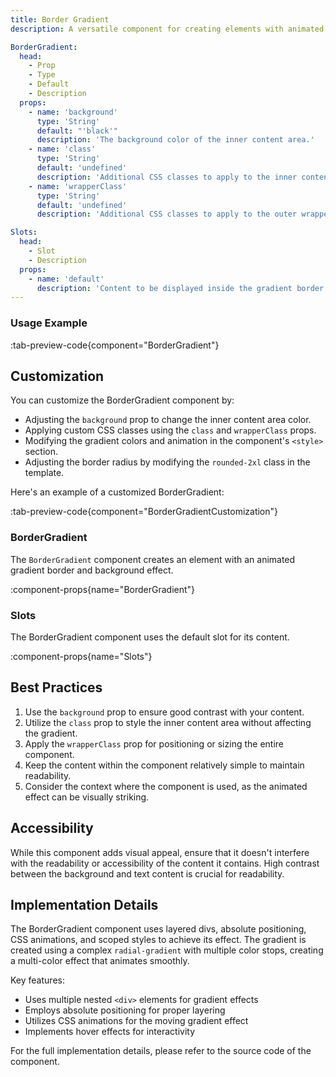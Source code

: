 ```yaml
---
title: Border Gradient
description: A versatile component for creating elements with animated gradient borders and backgrounds.

BorderGradient:
  head:
    - Prop
    - Type
    - Default
    - Description
  props:
    - name: 'background'
      type: 'String'
      default: "'black'"
      description: 'The background color of the inner content area.'
    - name: 'class'
      type: 'String'
      default: 'undefined'
      description: 'Additional CSS classes to apply to the inner content area.'
    - name: 'wrapperClass'
      type: 'String'
      default: 'undefined'
      description: 'Additional CSS classes to apply to the outer wrapper.'

Slots:
  head:
    - Slot
    - Description
  props:
    - name: 'default'
      description: 'Content to be displayed inside the gradient border.'
---
```


### Usage Example

:tab-preview-code{component="BorderGradient"}

## Customization

You can customize the BorderGradient component by:

- Adjusting the `background` prop to change the inner content area color.
- Applying custom CSS classes using the `class` and `wrapperClass` props.
- Modifying the gradient colors and animation in the component's `<style>` section.
- Adjusting the border radius by modifying the `rounded-2xl` class in the template.

Here's an example of a customized BorderGradient:

:tab-preview-code{component="BorderGradientCustomization"}

### BorderGradient

The `BorderGradient` component creates an element with an animated gradient border and background effect.

:component-props{name="BorderGradient"}

### Slots

The BorderGradient component uses the default slot for its content.

:component-props{name="Slots"}

## Best Practices

1. Use the `background` prop to ensure good contrast with your content.
2. Utilize the `class` prop to style the inner content area without affecting the gradient.
3. Apply the `wrapperClass` prop for positioning or sizing the entire component.
4. Keep the content within the component relatively simple to maintain readability.
5. Consider the context where the component is used, as the animated effect can be visually striking.

## Accessibility

While this component adds visual appeal, ensure that it doesn't interfere with the readability or accessibility of the content it contains. High contrast between the background and text content is crucial for readability.

## Implementation Details

The BorderGradient component uses layered divs, absolute positioning, CSS animations, and scoped styles to achieve its effect. The gradient is created using a complex `radial-gradient` with multiple color stops, creating a multi-color effect that animates smoothly.

Key features:

- Uses multiple nested `<div>` elements for gradient effects
- Employs absolute positioning for proper layering
- Utilizes CSS animations for the moving gradient effect
- Implements hover effects for interactivity

For the full implementation details, please refer to the source code of the component.
